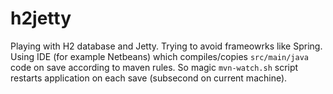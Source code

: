 # h2jetty
Playing with H2 database and Jetty. 
Trying to avoid frameowrks like Spring.
Using IDE (for example Netbeans) which compiles/copies `src/main/java` code on save according to maven rules.
So magic `mvn-watch.sh` script restarts application on each save (subsecond on current machine).
